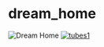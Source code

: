 # dream_home
![Dream Home](https://github.com/user-attachments/assets/81708613-af24-4b22-8ca1-c33b84fc6191)
[![tubes1](https://github.com/user-attachments/assets/18a518b9-e16d-4dd1-b72a-131132f57f53)](https://github.com/user-attachments/assets/18a518b9-e16d-4dd1-b72a-131132f57f53)
